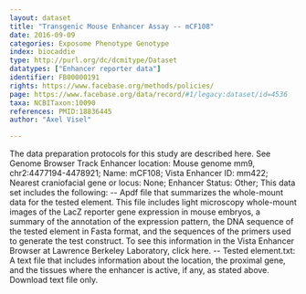 ```yaml
---
layout: dataset  
title: "Transgenic Mouse Enhancer Assay -- mCF108"  
date: 2016-09-09  
categories: Exposome Phenotype Genotype  
index: biocaddie  
type: http://purl.org/dc/dcmitype/Dataset  
datatypes: ["Enhancer reporter data"]  
identifier: FB00000191  
rights: https://www.facebase.org/methods/policies/  
page: https://www.facebase.org/data/record/#1/legacy:dataset/id=4536  
taxa: NCBITaxon:10090  
references: PMID:18836445  
author: "Axel Visel"  

---
```

The data preparation protocols for this study are described here. See Genome Browser Track Enhancer location: Mouse genome mm9, chr2:4477194-4478921; Name: mCF108; Vista Enhancer ID: mm422; Nearest craniofacial gene or locus: None; Enhancer Status: Other; This data set includes the following: -- Apdf file that summarizes the whole-mount data for the tested element. This file includes light microscopy whole-mount images of the LacZ reporter gene expression in mouse embryos, a summary of the annotation of the expression pattern, the DNA sequence of the tested element in Fasta format, and the sequences of the primers used to generate the test construct. To see this information in the Vista Enhancer Browser at Lawrence Berkeley Laboratory, click here. -- Tested element.txt: A text file that includes information about the location, the proximal gene, and the tissues where the enhancer is active, if any, as stated above. Download text file only.   

